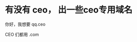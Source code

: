 # 有没有 ceo， 出一些ceo专用域名


你好，我想要 qq.ceo <img src="static/image/smiley/default/lol.gif" smilieid="12" border="0" alt="" />

CEO 们都用 .com<img id="aimg_RyRI7" onclick="zoom(this, this.src, 0, 0, 0)" class="zoom" src="https://cdn.jsdelivr.net/gh/hishis/forum-master/public/images/patch.gif" onmouseover="img_onmouseoverfunc(this)" onload="thumbImg(this)" border="0" alt="" />
